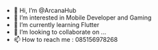 - 👋 Hi, I’m @ArcanaHub
- 👀 I’m interested in Mobile Developer and Gaming
- 🌱 I’m currently learning Flutter
- 💞️ I’m looking to collaborate on ...
- 📫 How to reach me : 085156978268

<!---
ArcanaHub/ArcanaHub is a ✨ special ✨ repository because its `README.md` (this file) appears on your GitHub profile.
You can click the Preview link to take a look at your changes.
--->
